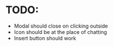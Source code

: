 # TODO:
- Modal should close on clicking outside
- Icon should be at the place of chatting
- Insert button should work
